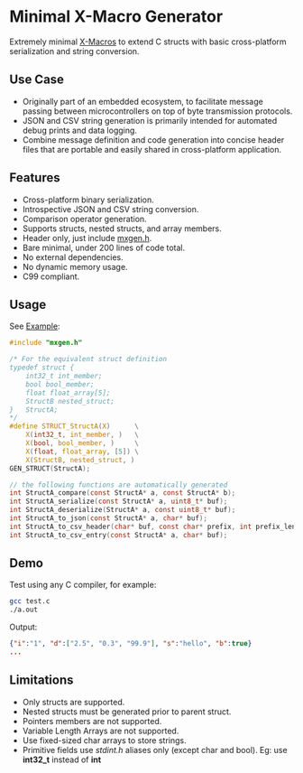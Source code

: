 # Minimal X-Macro Generator

Extremely minimal [X-Macros](https://en.wikipedia.org/wiki/X_Macro) to extend C structs with basic cross-platform serialization and string conversion.

## Use Case
- Originally part of an embedded ecosystem, to facilitate message passing between microcontrollers on top of byte transmission protocols.
- JSON and CSV string generation is primarily intended for automated debug prints and data logging.
- Combine message definition and code generation into concise header files that are portable and easily shared in cross-platform application.

## Features

- Cross-platform binary serialization.
- Introspective JSON and CSV string conversion.
- Comparison operator generation.
- Supports structs, nested structs, and array members.
- Header only, just include [mxgen.h](./mxgen.h).
- Bare minimal, under 200 lines of code total.
- No external dependencies.
- No dynamic memory usage.
- C99 compliant.


## Usage

See [Example](./test.c):
```C
#include "mxgen.h"

/* For the equivalent struct definition
typedef struct {
    int32_t int_member;
    bool bool_member;
    float float_array[5];
    StructB nested_struct;
}   StructA;
*/
#define STRUCT_StructA(X)      \
    X(int32_t, int_member, )   \
    X(bool, bool_member, )     \
    X(float, float_array, [5]) \
    X(StructB, nested_struct, )
GEN_STRUCT(StructA);

// the following functions are automatically generated 
int StructA_compare(const StructA* a, const StructA* b);
int StructA_serialize(const StructA* a, uint8_t* buf);
int StructA_deserialize(StructA* a, const uint8_t* buf);
int StructA_to_json(const StructA* a, char* buf);
int StructA_to_csv_header(char* buf, const char* prefix, int prefix_len);
int StructA_to_csv_entry(const StructA* a, char* buf);
```

## Demo

Test using any C compiler, for example:

```bash
gcc test.c
./a.out
```
Output:
```json
{"i":"1", "d":["2.5", "0.3", "99.9"], "s":"hello", "b":true}
...
```

## Limitations

- Only structs are supported.
- Nested structs must be generated prior to parent struct.
- Pointers members are not supported.
- Variable Length Arrays are not supported.
- Use fixed-sized char arrays to store strings.
- Primitive fields use *stdint.h* aliases only (except char and bool). Eg: use **int32_t** instead of **int**
